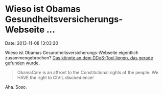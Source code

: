 Wieso ist Obamas Gesundheitsversicherungs-Webseite \...
=======================================================

Date: 2013-11-08 13:03:20

Wieso ist Obamas Gesundheitsversicherungs-Webseite eigentlich
zusammengebrochen? [Das könnte an dem DDoS-Tool liegen, das gerade
gefunden
wurde](http://arstechnica.com/security/2013/11/new-denial-of-service-attack-aimed-directly-at-healthcare-gov/).

> ObamaCare is an affront to the Constitutional rights of the people. We
> HAVE the right to CIVIL disobedience!

Aha. Soso.

